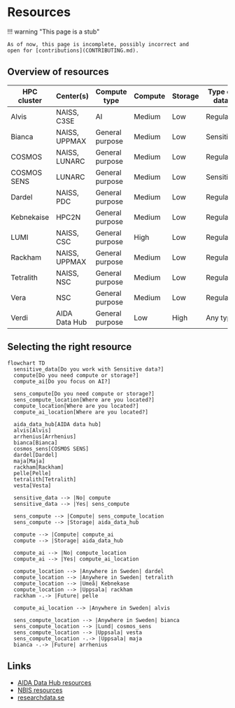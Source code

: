 # Resources

!!! warning "This page is a stub"

    As of now, this page is incomplete, possibly incorrect and
    open for [contributions](CONTRIBUTING.md).

## Overview of resources

<!-- markdownlint-disable MD013 --><!-- Tables cannot be split up over lines, hence will break 80 characters per line -->

HPC cluster | Center(s)              | Compute type   | Compute | Storage |Type of data| Costs for user | Accessible for
------------|------------------------|----------------|---------|---------|------------|----------------|------
Alvis       | NAISS, C3SE            | AI             | Medium  | Low     | Regular    | Free           | Swedish researchers
Bianca      | NAISS, UPPMAX          | General purpose| Medium  | Low     | Sensitive  | Free           | Swedish researchers
COSMOS      | NAISS, LUNARC          | General purpose| Medium  | Low     | Regular    | Free           | Swedish researchers
COSMOS SENS | LUNARC                 | General purpose| Medium  | Low     | Sensitive  | Free           | Lund researchers
Dardel      | NAISS, PDC             | General purpose| Medium  | Low     | Regular    | Free           | Swedish researchers
Kebnekaise  | HPC2N                  | General purpose| Medium  | Low     | Regular    | Free           | Umeå researchers
LUMI        | NAISS, CSC             | General purpose| High    | Low     | Regular    | Free           | Swedish researchers
Rackham     | NAISS, UPPMAX          | General purpose| Medium  | Low     | Regular    | Free           | Uppsala researchers
Tetralith   | NAISS, NSC             | General purpose| Medium  | Low     | Regular    | Free           | Swedish researchers
Vera        | NSC                    | General purpose| Medium  | Low     | Regular    | Free           | Linköping researchers
Verdi       | AIDA Data Hub          | General purpose| Low     | High    | Any type   | Depends        | Anyone

<!-- markdownlint-enable MD013 -->

## Selecting the right resource

```mermaid
flowchart TD
  sensitive_data[Do you work with Sensitive data?]
  compute[Do you need compute or storage?]
  compute_ai[Do you focus on AI?]

  sens_compute[Do you need compute or storage?]
  sens_compute_location[Where are you located?]
  compute_location[Where are you located?]
  compute_ai_location[Where are you located?]

  aida_data_hub[AIDA data hub]
  alvis[Alvis]
  arrhenius[Arrhenius]
  bianca[Bianca]
  cosmos_sens[COSMOS SENS]
  dardel[Dardel]
  maja[Maja]
  rackham[Rackham]
  pelle[Pelle]
  tetralith[Tetralith]
  vesta[Vesta]

  sensitive_data --> |No| compute
  sensitive_data --> |Yes| sens_compute

  sens_compute --> |Compute| sens_compute_location
  sens_compute --> |Storage| aida_data_hub

  compute --> |Compute| compute_ai
  compute --> |Storage| aida_data_hub

  compute_ai --> |No| compute_location
  compute_ai --> |Yes| compute_ai_location

  compute_location --> |Anywhere in Sweden| dardel
  compute_location --> |Anywhere in Sweden| tetralith
  compute_location --> |Umeå| Kebnekase
  compute_location --> |Uppsala| rackham
  rackham -.-> |Future| pelle

  compute_ai_location --> |Anywhere in Sweden| alvis

  sens_compute_location --> |Anywhere in Sweden| bianca
  sens_compute_location --> |Lund| cosmos_sens
  sens_compute_location --> |Uppsala| vesta
  sens_compute_location -.-> |Uppsala| maja
  bianca -.-> |Future| arrhenius
```

## Links

- [AIDA Data Hub resources](https://nbisweden.github.io/aida-datahub-docs/)
- [NBIS resources](https://nbis.se/services/computational-resources)
- [researchdata.se](https://researchdata.se/en)
